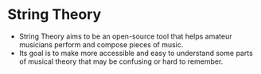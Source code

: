 # String Theory

* String Theory aims to be an open-source tool that helps amateur musicians perform and compose pieces of music.
* Its goal is to make more accessible and easy to understand some parts of musical theory that may be confusing or hard to remember.